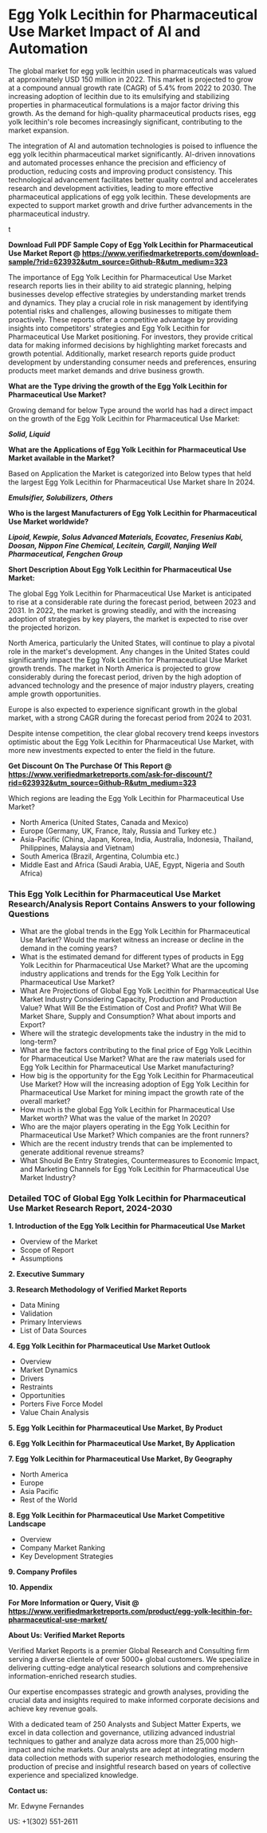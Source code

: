 <meta name="title" content="Global  Egg Yolk Lecithin for Pharmaceutical Use Market Impact of AI and Automation"><meta name="description" content="  The global market for egg yolk lecithin used in pharmaceuticals was valued at approximately USD 150 million in 2022. This market is projected to grow at a compound a"><meta name="title" content=" Egg Yolk Lecithin for Pharmaceutical Use Market Size, Share, Scope, Trends, Growth, Opportunities, Analysis, Forecast"> <h1>Egg Yolk Lecithin for Pharmaceutical Use Market Impact of AI and Automation</h1> <p>The global market for egg yolk lecithin used in pharmaceuticals was valued at approximately USD 150 million in 2022. This market is projected to grow at a compound annual growth rate (CAGR) of 5.4% from 2022 to 2030. The increasing adoption of lecithin due to its emulsifying and stabilizing properties in pharmaceutical formulations is a major factor driving this growth. As the demand for high-quality pharmaceutical products rises, egg yolk lecithin's role becomes increasingly significant, contributing to the market expansion.</p> <p>The integration of AI and automation technologies is poised to influence the egg yolk lecithin pharmaceutical market significantly. AI-driven innovations and automated processes enhance the precision and efficiency of production, reducing costs and improving product consistency. This technological advancement facilitates better quality control and accelerates research and development activities, leading to more effective pharmaceutical applications of egg yolk lecithin. These developments are expected to support market growth and drive further advancements in the pharmaceutical industry.</p> t</p><p id="" class=""><strong>Download Full PDF Sample Copy of Egg Yolk Lecithin for Pharmaceutical Use Market Report @ <a href="https://www.verifiedmarketreports.com/download-sample/?rid=623932&utm_source=Github-R&utm_medium=323" target="_blank">https://www.verifiedmarketreports.com/download-sample/?rid=623932&utm_source=Github-R&utm_medium=323</a></strong></p><p>The importance of&nbsp;Egg Yolk Lecithin for Pharmaceutical Use Market research reports lies in their ability to aid strategic planning, helping businesses develop effective strategies by understanding market trends and dynamics. They play a crucial role in risk management by identifying potential risks and challenges, allowing businesses to mitigate them proactively. These reports offer a competitive advantage by providing insights into competitors' strategies and Egg Yolk Lecithin for Pharmaceutical Use Market positioning. For investors, they provide critical data for making informed decisions by highlighting market forecasts and growth potential. Additionally, market research reports guide product development by understanding consumer needs and preferences, ensuring products meet market demands and drive business growth.</p><p><strong>What are the&nbsp;Type driving the growth of the Egg Yolk Lecithin for Pharmaceutical Use Market?</strong></p><p id="" class="">Growing demand for below Type around the world has had a direct impact on the growth of the Egg Yolk Lecithin for Pharmaceutical Use Market:</p><em><strong>Solid, Liquid</strong></em></p><strong>What are the&nbsp;Applications&nbsp;of Egg Yolk Lecithin for Pharmaceutical Use Market available in the Market?</strong></p><p id="" class="">Based on Application the Market is categorized into Below types that held the largest Egg Yolk Lecithin for Pharmaceutical Use Market share In 2024.</p><em><strong>Emulsifier, Solubilizers, Others</strong></em></p><strong>Who is the largest Manufacturers of Egg Yolk Lecithin for Pharmaceutical Use Market worldwide?</strong></p><p><em><strong>Lipoid, Kewpie, Solus Advanced Materials, Ecovatec, Fresenius Kabi, Doosan, Nippon Fine Chemical, Lecitein, Cargill, Nanjing Well Pharmaceutical, Fengchen Group</strong></em></p><p id="" class=""><strong>Short Description About Egg Yolk Lecithin for Pharmaceutical Use Market:</strong></p><p>The global Egg Yolk Lecithin for Pharmaceutical Use Market is anticipated to rise at a considerable rate during the forecast period, between 2023 and 2031. In 2022, the market is growing steadily, and with the increasing adoption of strategies by key players, the market is expected to rise over the projected horizon.</p><p>North America, particularly the United States, will continue to play a pivotal role in the market's development. Any changes in the United States could significantly impact the Egg Yolk Lecithin for Pharmaceutical Use Market growth trends. The market in North America is projected to grow considerably during the forecast period, driven by the high adoption of advanced technology and the presence of major industry players, creating ample growth opportunities.</p><p>Europe is also expected to experience significant growth in the global market, with a strong CAGR during the forecast period from 2024 to 2031.</p><p>Despite intense competition, the clear global recovery trend keeps investors optimistic about the Egg Yolk Lecithin for Pharmaceutical Use Market, with more new investments expected to enter the field in the future.</p><p id="" class=""><strong>Get Discount On The Purchase Of This Report @ <a href="https://www.verifiedmarketreports.com/ask-for-discount/?rid=623932&utm_source=Github-R&utm_medium=323" target="_blank">https://www.verifiedmarketreports.com/ask-for-discount/?rid=623932&utm_source=Github-R&utm_medium=323</a></strong></p>Which regions are leading the Egg Yolk Lecithin for Pharmaceutical Use Market?</p><ul><li>North America (United States, Canada and Mexico)</li><li>Europe (Germany, UK, France, Italy, Russia and Turkey etc.)</li><li>Asia-Pacific (China, Japan, Korea, India, Australia, Indonesia, Thailand, Philippines, Malaysia and Vietnam)</li><li>South America (Brazil, Argentina, Columbia etc.)</li><li>Middle East and Africa (Saudi Arabia, UAE, Egypt, Nigeria and South Africa)</li></ul><h3 id="" class="">This Egg Yolk Lecithin for Pharmaceutical Use Market Research/Analysis Report Contains Answers to your following Questions</h3><ul><li>What are the global trends in the Egg Yolk Lecithin for Pharmaceutical Use Market? Would the market witness an increase or decline in the demand in the coming years?</li><li>What is the estimated demand for different types of products in Egg Yolk Lecithin for Pharmaceutical Use Market? What are the upcoming industry applications and trends for the Egg Yolk Lecithin for Pharmaceutical Use Market?</li><li>What Are Projections of Global Egg Yolk Lecithin for Pharmaceutical Use Market Industry Considering Capacity, Production and Production Value? What Will Be the Estimation of Cost and Profit? What Will Be Market Share, Supply and Consumption? What about imports and Export?</li><li>Where will the strategic developments take the industry in the mid to long-term?</li><li>What are the factors contributing to the final price of Egg Yolk Lecithin for Pharmaceutical Use Market? What are the raw materials used for Egg Yolk Lecithin for Pharmaceutical Use Market manufacturing?</li><li>How big is the opportunity for the Egg Yolk Lecithin for Pharmaceutical Use Market? How will the increasing adoption of Egg Yolk Lecithin for Pharmaceutical Use Market for mining impact the growth rate of the overall market?</li><li>How much is the global Egg Yolk Lecithin for Pharmaceutical Use Market worth? What was the value of the market In 2020?</li><li>Who are the major players operating in the Egg Yolk Lecithin for Pharmaceutical Use Market? Which companies are the front runners?</li><li>Which are the recent industry trends that can be implemented to generate additional revenue streams?</li><li>What Should Be Entry Strategies, Countermeasures to Economic Impact, and Marketing Channels for Egg Yolk Lecithin for Pharmaceutical Use Market Industry?</li></ul><h3 id="" class="">Detailed TOC of Global Egg Yolk Lecithin for Pharmaceutical Use Market Research Report, 2024-2030</h3><p id="" class=""><strong>1. Introduction of the Egg Yolk Lecithin for Pharmaceutical Use Market</strong></p><ul><li>Overview of the Market</li><li>Scope of Report</li><li>Assumptions</li></ul><p id="" class=""><strong>2. Executive Summary</strong></p><p id="" class=""><strong>3. Research Methodology of Verified Market Reports</strong></p><ul><li>Data Mining</li><li>Validation</li><li>Primary Interviews</li><li>List of Data Sources</li></ul><p id="" class=""><strong>4. Egg Yolk Lecithin for Pharmaceutical Use Market Outlook</strong></p><ul><li>Overview</li><li>Market Dynamics</li><li>Drivers</li><li>Restraints</li><li>Opportunities</li><li>Porters Five Force Model</li><li>Value Chain Analysis</li></ul><p id="" class=""><strong>5. Egg Yolk Lecithin for Pharmaceutical Use Market, By Product</strong></p><p id="" class=""><strong>6. Egg Yolk Lecithin for Pharmaceutical Use Market, By Application</strong></p><p id="" class=""><strong>7. Egg Yolk Lecithin for Pharmaceutical Use Market, By Geography</strong></p><ul><li>North America</li><li>Europe</li><li>Asia Pacific</li><li>Rest of the World</li></ul><p id="" class=""><strong>8. Egg Yolk Lecithin for Pharmaceutical Use Market Competitive Landscape</strong></p><ul><li>Overview</li><li>Company Market Ranking</li><li>Key Development Strategies</li></ul><p id="" class=""><strong>9. Company Profiles</strong></p><p id="" class=""><strong>10. Appendix</strong></p><p id="" class=""><strong>For More Information or Query, Visit @ <a href="https://www.verifiedmarketreports.com/product/egg-yolk-lecithin-for-pharmaceutical-use-market/" target="_blank">https://www.verifiedmarketreports.com/product/egg-yolk-lecithin-for-pharmaceutical-use-market/</a></strong></p><p id="" class=""><strong>About Us: Verified Market Reports</strong></p><p id="" class="">Verified Market Reports is a premier Global Research and Consulting firm serving a diverse clientele of over 5000+ global customers. We specialize in delivering cutting-edge analytical research solutions and comprehensive information-enriched research studies.</p><p id="" class="">Our expertise encompasses strategic and growth analyses, providing the crucial data and insights required to make informed corporate decisions and achieve key revenue goals.</p><p id="" class="">With a dedicated team of 250 Analysts and Subject Matter Experts, we excel in data collection and governance, utilizing advanced industrial techniques to gather and analyze data across more than 25,000 high-impact and niche markets. Our analysts are adept at integrating modern data collection methods with superior research methodologies, ensuring the production of precise and insightful research based on years of collective experience and specialized knowledge.</p><p id="" class=""><strong>Contact us:</strong></p><p id="" class="">Mr. Edwyne Fernandes</p><p id="" class="">US: +1(302) 551-2611</p>